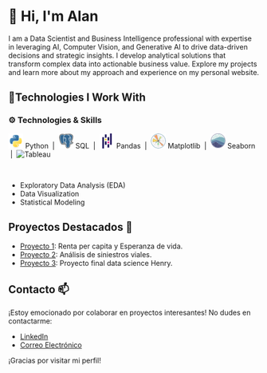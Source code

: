 # 👋 Hi, I'm Alan

I am a Data Scientist and Business Intelligence professional with expertise in leveraging AI, Computer Vision, and Generative AI to drive data-driven decisions and strategic insights. I develop analytical solutions that transform complex data into actionable business value. Explore my projects and learn more about my approach and experience on my personal website.

## 🔧Technologies I Work With

### ⚙️ Technologies & Skills

<img src="https://raw.githubusercontent.com/devicons/devicon/master/icons/python/python-original.svg" alt="Python" width="30" height="30"/> Python &nbsp;|&nbsp;
<img src="https://raw.githubusercontent.com/devicons/devicon/master/icons/postgresql/postgresql-original.svg" alt="SQL" width="30" height="30"/> SQL &nbsp;|&nbsp;
<img src="https://raw.githubusercontent.com/devicons/devicon/master/icons/pandas/pandas-original.svg" alt="Pandas" width="30" height="30"/> Pandas &nbsp;|&nbsp;
<img src="https://raw.githubusercontent.com/devicons/devicon/master/icons/matplotlib/matplotlib-original.svg" alt="Matplotlib" width="30" height="30"/> Matplotlib &nbsp;|&nbsp;
<img src="https://raw.githubusercontent.com/devicons/devicon/master/icons/seaborn/seaborn-original.svg" alt="Seaborn" width="30" height="30"/> Seaborn &nbsp;|&nbsp;
<img src="https://raw.githubusercontent.com/devicons/devicon/master/icons/tableau/tableau-original.svg" alt="Tableau" width="30" height="30"/>

<br>

- Exploratory Data Analysis (EDA)  
- Data Visualization  
- Statistical Modeling


## Proyectos Destacados 🚀

- [Proyecto 1](https://github.com/alanguev1/Renta-per-c-pita-y-Esperanza-de-vida): Renta per capita y Esperanza de vida.
- [Proyecto 2](https://github.com/alanguev1/proyecto-individual-2): Análisis de siniestros viales.
- [Proyecto 3](https://github.com/alanguev1/proyecto-final): Proyecto final data science Henry.

## Contacto 📫

¡Estoy emocionado por colaborar en proyectos interesantes! No dudes en contactarme:

- [LinkedIn](https://www.linkedin.com/in/alanguev1/)
- [Correo Electrónico](alanguevara409@gmail.com)

¡Gracias por visitar mi perfil!

